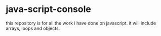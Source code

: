 # java-script-console
this repository is for all the work i have done on javascript. it will include arrays, loops and objects.
